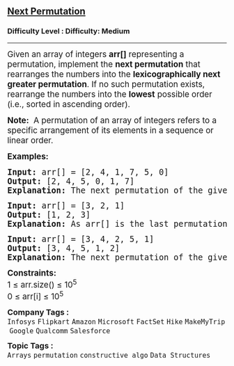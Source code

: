 <h2><a href="https://www.geeksforgeeks.org/problems/next-permutation5226/1?page=1&company=Amazon,Microsoft,Flipkart,Google,Morgan%20Stanley,Atlassian&difficulty=Easy,Medium&status=unsolved&sortBy=submissions">Next Permutation</a></h2><h3>Difficulty Level : Difficulty: Medium</h3><hr><div class="problems_problem_content__Xm_eO"><p><span style="font-size: 14pt;">Given an array of integers <strong>arr[]</strong> representing a permutation, implement the&nbsp;<strong>next permutation</strong>&nbsp;that rearranges the numbers into the <strong>lexicographically next greater permutation</strong>. If no such permutation exists, rearrange the numbers into the <strong>lowest</strong> possible order (i.e., sorted in ascending order).&nbsp;</span></p>
<p><span style="font-size: 14pt;"><strong>Note:</strong>&nbsp; A permutation of an array of integers refers to a specific arrangement of its elements in a sequence or linear order.</span></p>
<p><span style="font-size: 14pt;"><strong>Examples:</strong></span></p>
<pre><span style="font-size: 14pt;"><strong>Input:</strong> arr[] = [2, 4, 1, 7, 5, 0]
<strong>Output:</strong> [2, 4, 5, 0, 1, 7]
<strong>Explanation:</strong> The next permutation of the given array is [2, 4, 5, 0, 1, 7].</span></pre>
<pre><span style="font-size: 14pt;"><strong>Input:</strong> arr[] = [3, 2, 1]
<strong>Output:</strong> [1, 2, 3]
<strong>Explanation:</strong> As arr[] is the last permutation, the next permutation is the lowest one.<br></span></pre>
<pre><span style="font-size: 14pt;"><strong>Input:</strong> arr[] = [3, 4, 2, 5, 1]
<strong>Output:</strong> [3, 4, 5, 1, 2]
<strong>Explanation:</strong> The next permutation of the given array is [3, 4, 5, 1, 2].</span></pre>
<p><span style="font-size: 14pt;"><strong>Constraints:</strong><br>1 ≤ arr.size() ≤ 10<sup>5<br></sup>0 ≤ arr[i] ≤ 10<sup>5</sup></span></p></div><p><span style=font-size:18px><strong>Company Tags : </strong><br><code>Infosys</code>&nbsp;<code>Flipkart</code>&nbsp;<code>Amazon</code>&nbsp;<code>Microsoft</code>&nbsp;<code>FactSet</code>&nbsp;<code>Hike</code>&nbsp;<code>MakeMyTrip</code>&nbsp;<code>Google</code>&nbsp;<code>Qualcomm</code>&nbsp;<code>Salesforce</code>&nbsp;<br><p><span style=font-size:18px><strong>Topic Tags : </strong><br><code>Arrays</code>&nbsp;<code>permutation</code>&nbsp;<code>constructive algo</code>&nbsp;<code>Data Structures</code>&nbsp;